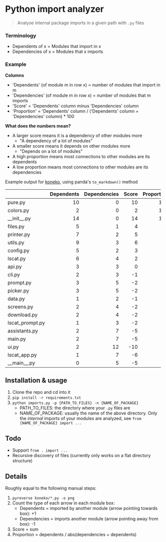 # Python import analyzer

> Analyse internal package imports in a given path with `.py` files

### Terminology
* Dependents of x = Modules that import in x
* Dependencies of x = Modules that x imports

### Example

**Columns**
* 'Dependents' (of module m in row x) = number of modules that import in m
* 'Dependencies' (of module m in row x) = number of modules that m imports
* 'Score' = 'Dependents' column minus 'Dependencies' column
* 'Proportion' = 'Dependents' column / ('Dependents' column + 'Dependencies' column) * 100

**What does the numbers mean?**
* A larger score means it is a dependency of other modules more
    * "A dependency of a lot of modules"
* A smaller score means it depends on other modules more
    * "Depends on a lot of modules"
* A high proportion means most connections to other modules are its dependents
* A low proportion means most connections to other modules are its dependencies

Example output for [koneko](https://github.com/twenty5151/koneko), using panda's `to_markdown()` method

|                 |   Dependents |   Dependencies |   Score |   Proportion |
|:----------------|-------------:|---------------:|--------:|-------------:|
| pure.py         |           10 |              0 |      10 |          100 |
| colors.py       |            2 |              0 |       2 |          100 |
| \_\_init\_\_.py |           14 |              0 |      14 |          100 |
| files.py        |            5 |              1 |       4 |           83 |
| printer.py      |            7 |              2 |       5 |           78 |
| utils.py        |            9 |              3 |       6 |           75 |
| config.py       |            5 |              2 |       3 |           71 |
| lscat.py        |            6 |              4 |       2 |           60 |
| api.py          |            3 |              3 |       0 |           50 |
| cli.py          |            2 |              3 |      -1 |           40 |
| prompt.py       |            3 |              5 |      -2 |           38 |
| picker.py       |            3 |              5 |      -2 |           38 |
| data.py         |            1 |              2 |      -1 |           33 |
| screens.py      |            2 |              4 |      -2 |           33 |
| download.py     |            2 |              4 |      -2 |           33 |
| lscat_prompt.py |            1 |              3 |      -2 |           25 |
| assistants.py   |            2 |              7 |      -5 |           22 |
| main.py         |            2 |              7 |      -5 |           22 |
| ui.py           |            2 |             12 |     -10 |           14 |
| lscat_app.py    |            1 |              7 |      -6 |           12 |
| \_\_main\_\_.py |            0 |              5 |      -5 |            0 |


## Installation & usage

1. Clone the repo and cd into it
2. `pip install -r requirements.txt`
3. `python imports.py -p {PATH_TO_FILES} -n {NAME_OF_PACKAGE}`
    * PATH_TO_FILES: the directory where your `.py` files are
    * NAME_OF_PACKAGE: usually the name of the above directory. Only the *internal* imports of your modules are analyzed, see `from {NAME_OF_PACKAGE} import ...`

## Todo

* Support `from . import ...`
* Recursive discovery of files (currently only works on a flat directory structure)

## Details

Roughly equal to the following manual steps:

1. `pyreverse koneko/*.py -o png`
2. Count the type of each arrow in each module box:
    * Dependents = imported by another module (arrow pointing towards box): +1
    * Dependencies = imports another module (arrow pointing away from box): -1
3. Score = sum
5. Proportion = dependents / abs(dependencies + dependents)
